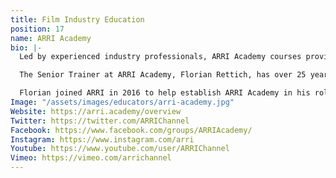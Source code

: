 ```yaml
---
title: Film Industry Education
position: 17
name: ARRI Academy
bio: |-
  Led by experienced industry professionals, ARRI Academy courses provide unrivalled insight into the full possibilities of working with ARRI camera systems, lenses, lights and accessories.

  The Senior Trainer at ARRI Academy, Florian Rettich, has over 25 years experience as in the film industry. Beginning his career as a First and Second AC on 16mm and 35mm projects, he established himself as a digital acquisition expert in the early 2000s with the growth of digital cinematography.

  Florian joined ARRI in 2016 to help establish ARRI Academy in his role as Senior Trainer as well as consulting for the company's Digital Workflow Group at ARRI HQ in Munich, Germany. In his role as a technical supervisor and DIT, he is well known as an universal specialist for almost any kind of digital acquisition technology and workflow.
Image: "/assets/images/educators/arri-academy.jpg"
Website: https://arri.academy/overview
Twitter: https://twitter.com/ARRIChannel
Facebook: https://www.facebook.com/groups/ARRIAcademy/
Instagram: https://www.instagram.com/arri
Youtube: https://www.youtube.com/user/ARRIChannel
Vimeo: https://vimeo.com/arrichannel
---
```



